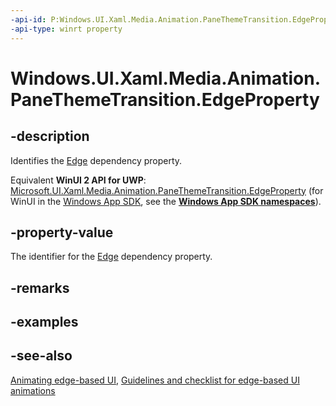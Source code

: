 ```yaml
---
-api-id: P:Windows.UI.Xaml.Media.Animation.PaneThemeTransition.EdgeProperty
-api-type: winrt property
---
```


<!-- Property syntax
public Windows.UI.Xaml.DependencyProperty EdgeProperty { get; }
-->

# Windows.UI.Xaml.Media.Animation.PaneThemeTransition.EdgeProperty

## -description
Identifies the [Edge](panethemetransition_edge.md) dependency property.

Equivalent **WinUI 2 API for UWP**: [Microsoft.UI.Xaml.Media.Animation.PaneThemeTransition.EdgeProperty](/windows/winui/api/microsoft.ui.xaml.media.animation.panethemetransition.edgeproperty) (for WinUI in the [Windows App SDK](/windows/apps/windows-app-sdk/), see the **[Windows App SDK namespaces](/windows/windows-app-sdk/api/winrt/)**).

## -property-value
The identifier for the [Edge](panethemetransition_edge.md) dependency property.

## -remarks

## -examples

## -see-also
[Animating edge-based UI](/previous-versions/windows/apps/jj649428(v=win.10)), [Guidelines and checklist for edge-based UI animations](/windows/uwp/style/motion-edgebased)
